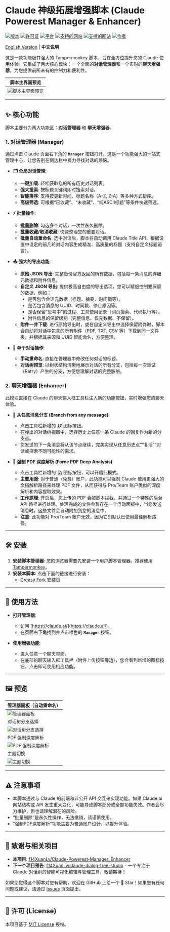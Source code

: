 # Claude 神级拓展增强脚本 (Claude Powerest Manager & Enhancer)

[![版本](https://img.shields.io/badge/Version-1.1.3-blue.svg)](https://greasyfork.org/zh-CN/scripts/539886-claudepowerestmanager-enhancer)
[![许可证](https://img.shields.io/badge/License-MIT-green.svg)](https://github.com/f14XuanLv/Claude-Powerest-Manager_Enhancer/blob/main/LICENSE)
[![平台](https://img.shields.io/badge/Platform-Tampermonkey-yellow.svg)](https://www.tampermonkey.net/)
[![支持的网站](https://img.shields.io/badge/Site-Claude.ai-orange.svg)](https://claude.ai)
[![支持的网站](https://img.shields.io/badge/Site-fuclaude.com-blue.svg)](https://demo.fuclaude.com)
[![作者](https://img.shields.io/badge/Author-f14xuanlv-lightgrey.svg)](https://github.com/f14XuanLv)

[English Version](./README.en.md) | **中文说明**

这是一款功能极其强大的 Tampermonkey 脚本，旨在全方位提升您的 Claude 使用体验。它集成了两大核心模块：一个全面的**对话管理器**和一个实时的**聊天增强器**，为您提供前所未有的控制力和便利性。

| 脚本主界面预览 |
|-------------|
| ![脚本主界面预览](https://images2.imgbox.com/7b/32/lzzWuLhY_o.gif) |

---

## ✨ 核心功能

脚本主要分为两大功能区：**对话管理器** 和 **聊天增强器**。

### 1. 对话管理器 (Manager)

通过点击 Claude 页面右下角的 **`Manager`** 按钮打开。这是一个功能强大的一站式管理中心，让您告别在侧边栏中费力寻找对话的烦恼。

-   **🗂️ 全局对话管理**:
    -   **一键加载**: 轻松获取您的所有历史对话列表。
    -   **强大搜索**: 按标题关键词即时搜索对话。
    -   **智能排序**: 支持按更新时间、标题名称（A-Z, Z-A）等多种方式排序。
    -   **高级筛选**: 可根据“已收藏”、“未收藏”、“纯ASCII标题”等条件快速筛选。

-   **⚡ 批量操作**:
    -   **批量删除**: 勾选多个对话，一次性永久删除。
    -   **批量收藏/取消收藏**: 快速整理您的重要对话。
    -   **批量自动重命名**: 选中对话后，脚本将自动调用 Claude Title API，根据设置中设定的前几轮对话内容生成精准、高质量的标题（支持自定义标题语言）。

-   **📥 强大的导出功能**:
    -   **原始 JSON 导出**: 完整备份官方返回的所有数据，包括每一条消息的详细元数据和附件信息。
    -   **自定义 JSON 导出**: 提供极高自由度的导出选项，您可以精细控制要保留的数据，例如：
        -   是否包含会话元数据（标题、摘要、时间戳等）。
        -   是否包含消息的 UUID、时间戳、停止原因等。
        -   是否保留“思考中”的过程、工具使用记录（网页搜索、代码执行等）。
        -   附件信息的保留级别（完整信息、仅元数据、不保留）。
    -   **附件一并下载**: 进行原始导出时，或在自定义导出中选择保留附件时，脚本会自动将对话中包含的所有附件（PDF, TXT, CSV 等）下载到同一文件夹，并根据其来源和 UUID 智能命名，方便整理。

-   **🌳 单个对话操作**:
    -   **手动重命名**: 直接在管理器中修改任何对话的标题。
    -   **对话树预览**: 以树状结构清晰地展示对话的所有分支，包括每一次重试（Retry）产生的分支，方便您理解对话的完整脉络。

### 2. 聊天增强器 (Enhancer)

此模块直接在 Claude 的聊天输入框工具栏注入新的功能按钮，实时增强您的聊天体验。

-   **🌿 从任意消息分支 (Branch from any message)**:
    -   点击工具栏新增的 <img src="assets/icon-tree.svg" alt="树状图标" width="16" height="16" style="display: inline-block; vertical-align: middle;"> 图标按钮。
    -   在弹出的对话树视图中，选择历史上任意一条 Claude 的回复作为新的分支点。
    -   您发送的下一条消息将从该节点继续，完美实现从任意历史点““复活””对话或探索不同可能性的需求。

-   **🚀 强制 PDF 深度解析 (Force PDF Deep Analysis)**:
    -   点击工具栏新增的 <img src="assets/icon-attachment-power.svg" alt="附件增强图标" width="16" height="16" style="display: inline-block; vertical-align: middle;"> 图标按钮，可以开启此模式。
    -   **主要用途**: 对于普通（免费）账户，此功能可以强制 Claude 使用更强大的文档解析路径来处理 PDF 文件，从而获得与 Pro/Team 账户类似的深度解析和内容提取效果。
    -   **工作原理**: 开启后，您上传的 PDF 会被脚本拦截，并通过一个特殊的后台 API 路径进行处理。处理完成的文件会暂存在一个浮动面板中，当您发送消息时，这些文件会自动附加到您的消息中。
    -   **注意**: 此功能对 Pro/Team 账户无效，因为它们默认已使用最佳解析路径。

---

## 🛠️ 安装

1.  **安装脚本管理器**: 您的浏览器需要先安装一个用户脚本管理器。推荐使用 [Tampermonkey](https://www.tampermonkey.net/)。
2.  **安装本脚本**: 点击下面的链接进行安装：
    -   [Greasy Fork 安装页](https://greasyfork.org/zh-CN/scripts/539886-claudepowerestmanager-enhancer)

---

## 📖 使用方法

-   **打开管理器**:
    -   访问 [https://claude.ai/](https://claude.ai/)。
    -   在页面右下角找到并点击橙色的 **`Manager`** 按钮。

-   **使用增强功能**:
    -   进入任意一个聊天界面。
    -   在底部的聊天输入框工具栏（附件上传按钮旁边），您会看到新增的图标按钮，点击即可使用相应功能。


---

## 🖼️ 预览

| 管理器面板（自动重命名） |
|-----------|
| ![管理器面板](https://images2.imgbox.com/af/62/ij41hS9H_o.gif) |
| 对话树分支选择 |
| ![对话树分支选择](https://images2.imgbox.com/b9/22/ykvYusVi_o.gif) |
| PDF 强制深度解析 |
| ![PDF 强制深度解析](https://images2.imgbox.com/3c/3c/lWvIC4p9_o.gif) |
| 主题切换 |
| ![主题切换](https://images2.imgbox.com/2f/76/QOoxh5UO_o.gif) |

---

## ⚠️ 注意事项

-   本脚本通过与 Claude 的前端和非公开 API 交互来实现功能。如果 Claude.ai
 网站结构或 API 发生重大变化，可能导致脚本部分或全部功能失效。作者会尽力维护，但也请理解潜在的风险。
-   “批量删除”是永久性操作，无法撤销，请谨慎使用。
-   “强制PDF深度解析”功能主要为普通账户设计，以提升体验。

---

## 🤝 致谢与相关项目

-   **本项目**: [f14XuanLv/Claude-Powerest-Manager_Enhancer](https://github.com/f14XuanLv/Claude-Powerest-Manager_Enhancer)
-   **下一个项目预告**: [f14XuanLv/claude-dialog-tree-studio](https://github.com/f14XuanLv/claude-dialog-tree-studio) - 一个专注于 Claude 对话树的智能可视化编辑与管理工具，敬请期待！

如果您觉得这个脚本对您有帮助，欢迎在 GitHub 上给一个 🌟 Star！如果您有任何问题或建议，请通过 [Issues](https://github.com/f14XuanLv/Claude-Powerest-Manager_Enhancer/issues) 页面提出。

---

## 📄 许可 (License)

本项目基于 [MIT License](https://github.com/f14XuanLv/Claude-Powerest-Manager_Enhancer/blob/main/LICENSE) 授权。